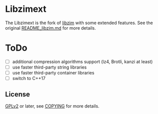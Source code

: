 Libzimext
======
The Libzimext is the fork of [libzim](https://github.com/openzim/libzim) with some extended features.
See the original [README_libzim.md](README_libzim.md) for more details.

ToDo
======
- [ ] additional compression algorithms support (lz4, Brotli, kanzi at least)
- [ ]  use faster third-party string libraries
- [ ]  use faster third-party container libraries
- [ ]  switch to C++17

License
-------
[GPLv2](https://www.gnu.org/licenses/old-licenses/gpl-2.0.en.html) or later, see [COPYING](COPYING) for more details.
